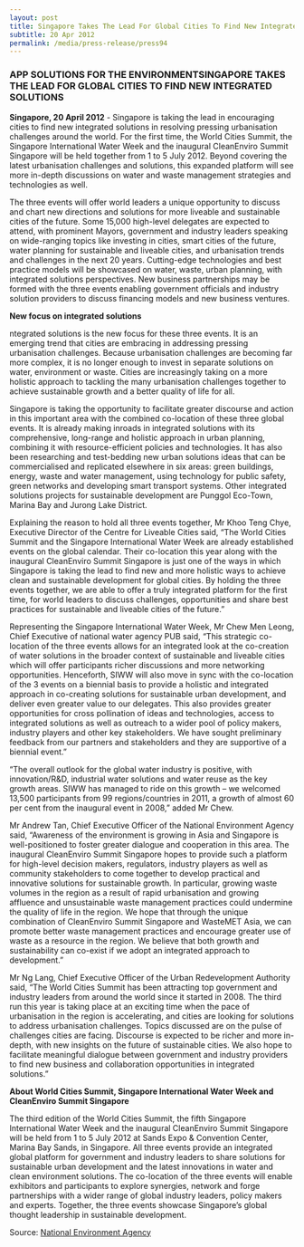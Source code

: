 ```yaml
---
layout: post
title: Singapore Takes The Lead For Global Cities To Find New Integrated Solutions
subtitle: 20 Apr 2012
permalink: /media/press-release/press94
---
```


### APP SOLUTIONS FOR THE ENVIRONMENTSINGAPORE TAKES THE LEAD FOR GLOBAL CITIES TO FIND NEW INTEGRATED SOLUTIONS

**Singapore, 20 April 2012** - Singapore is taking the lead in encouraging cities to find new integrated solutions in resolving pressing urbanisation challenges around the world. For the first time, the World Cities Summit, the Singapore International Water Week and the inaugural CleanEnviro Summit Singapore will be held together from 1 to 5 July 2012. Beyond covering the latest urbanisation challenges and solutions, this expanded platform will see more in-depth discussions on water and waste management strategies and technologies as well.

The three events will offer world leaders a unique opportunity to discuss and chart new directions and solutions for more liveable and sustainable cities of the future. Some 15,000 high-level delegates are expected to attend, with prominent Mayors, government and industry leaders speaking on wide-ranging topics like investing in cities, smart cities of the future, water planning for sustainable and liveable cities, and urbanisation trends and challenges in the next 20 years. Cutting-edge technologies and best practice models will be showcased on water, waste, urban planning, with integrated solutions perspectives. New business partnerships may be formed with the three events enabling government officials and industry solution providers to discuss financing models and new business ventures.

**New focus on integrated solutions**

ntegrated solutions is the new focus for these three events. It is an emerging trend that cities are embracing in addressing pressing urbanisation challenges. Because urbanisation challenges are becoming far more complex, it is no longer enough to invest in separate solutions on water, environment or waste. Cities are increasingly taking on a more holistic approach to tackling the many urbanisation challenges together to achieve sustainable growth and a better quality of life for all.

Singapore is taking the opportunity to facilitate greater discourse and action in this important area with the combined co-location of these three global events. It is already making inroads in integrated solutions with its comprehensive, long-range and holistic approach in urban planning, combining it with resource-efficient policies and technologies. It has also been researching and test-bedding new urban solutions ideas that can be commercialised and replicated elsewhere in six areas: green buildings, energy, waste and water management, using technology for public safety, green networks and developing smart transport systems. Other integrated solutions projects for sustainable development are Punggol Eco-Town, Marina Bay and Jurong Lake District.

Explaining the reason to hold all three events together, Mr Khoo Teng Chye, Executive Director of the Centre for Liveable Cities said, “The World Cities Summit and the Singapore International Water Week are already established events on the global calendar. Their co-location this year along with the inaugural CleanEnviro Summit Singapore is just one of the ways in which Singapore is taking the lead to find new and more holistic ways to achieve clean and sustainable development for global cities. By holding the three events together, we are able to offer a truly integrated platform for the first time, for world leaders to discuss challenges, opportunities and share best practices for sustainable and liveable cities of the future.”

Representing the Singapore International Water Week, Mr Chew Men Leong, Chief Executive of national water agency PUB said, “This strategic co-location of the three events allows for an integrated look at the co-creation of water solutions in the broader context of sustainable and liveable cities which will offer participants richer discussions and more networking opportunities. Henceforth, SIWW will also move in sync with the co-location of the 3 events on a biennial basis to provide a holistic and integrated approach in co-creating solutions for sustainable urban development, and deliver even greater value to our delegates. This also provides greater opportunities for cross pollination of ideas and technologies, access to integrated solutions as well as outreach to a wider pool of policy makers, industry players and other key stakeholders. We have sought preliminary feedback from our partners and stakeholders and they are supportive of a biennial event.”

“The overall outlook for the global water industry is positive, with innovation/R&D, industrial water solutions and water reuse as the key growth areas. SIWW has managed to ride on this growth – we welcomed 13,500 participants from 99 regions/countries in 2011, a growth of almost 60 per cent from the inaugural event in 2008,” added Mr Chew.

Mr Andrew Tan, Chief Executive Officer of the National Environment Agency said, “Awareness of the environment is growing in Asia and Singapore is well-positioned to foster greater dialogue and cooperation in this area. The inaugural CleanEnviro Summit Singapore hopes to provide such a platform for high-level decision makers, regulators, industry players as well as community stakeholders to come together to develop practical and innovative solutions for sustainable growth. In particular, growing waste volumes in the region as a result of rapid urbanisation and growing affluence and unsustainable waste management practices could undermine the quality of life in the region. We hope that through the unique combination of CleanEnviro Summit Singapore and WasteMET Asia, we can promote better waste management practices and encourage greater use of waste as a resource in the region. We believe that both growth and sustainability can co-exist if we adopt an integrated approach to development.”

Mr Ng Lang, Chief Executive Officer of the Urban Redevelopment Authority said, “The World Cities Summit has been attracting top government and industry leaders from around the world since it started in 2008. The third run this year is taking place at an exciting time when the pace of urbanisation in the region is accelerating, and cities are looking for solutions to address urbanisation challenges. Topics discussed are on the pulse of challenges cities are facing. Discourse is expected to be richer and more in-depth, with new insights on the future of sustainable cities. We also hope to facilitate meaningful dialogue between government and industry providers to find new business and collaboration opportunities in integrated solutions.”

**About World Cities Summit, Singapore International Water Week and CleanEnviro Summit Singapore**

The third edition of the World Cities Summit, the fifth Singapore International Water Week and the inaugural CleanEnviro Summit Singapore will be held from 1 to 5 July 2012 at Sands Expo & Convention Center, Marina Bay Sands, in Singapore. All three events provide an integrated global platform for government and industry leaders to share solutions for sustainable urban development and the latest innovations in water and clean environment solutions. The co-location of the three events will enable exhibitors and participants to explore synergies, network and forge partnerships with a wider range of global industry leaders, policy makers and experts. Together, the three events showcase Singapore’s global thought leadership in sustainable development.

Source: [<a href="https://www.nea.gov.sg/" target="_blank">National Environment Agency</a>](https://www.nea.gov.sg/)